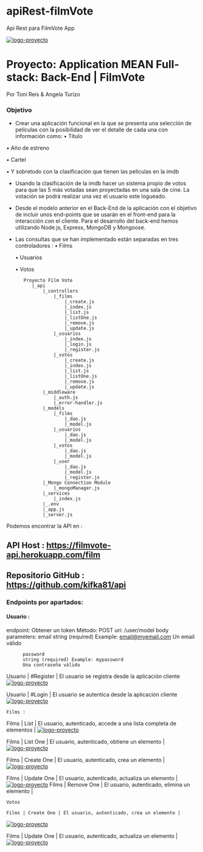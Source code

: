# apiRest-filmVote
Api Rest para FilmVote App

[![logo-proyecto](https://i.imgur.com/bbISOvdm.png)](https://i.imgur.com/bbISOvdm.png)

# Proyecto: Application MEAN Full-stack: Back-End | FilmVote
Por Toni Reis & Angela Turizo

### Objetivo

- Crear una aplicación funcional en la que se presenta una selección de películas con la posibilidad de ver el detalle de cada una con información como:
• Título

• Año de estreno

• Cartel

• Y sobretodo con la clasificación que tienen las películas en la imdb

- Usando la clasificación de la imdb hacer un sistema propio de votos para que las 5 más votadas sean proyectadas en una sala de cine. La votación se podrá realizar una vez el usuario este logueado.

- Desde el modelo anterior en el Back-End de la aplicación con el objetivo de incluir unos end-points que se usarán en el front-end para la interacción con el cliente.
Para el desarrollo del back-end hemos utilizando Node.js, Express, MongoDB y Mongoose. 
- Las consultas que se han implementado están separadas en tres controladores :
    • Films 
    
    • Usuarios 
    
    • Votos

         Proyecto Film Vote
            |_api
                |_controllers
                    |_films
                        |_create.js
                        |_index.js
                        |_list.js
                        |_listOne.js
                        |_remove.js
                        |_update.js
                    |_usuarios
                        |_index.js
                        |_login.js
                        |_register.js
                    |_votos
                        |_create.js
                        |_index.js
                        |_list.js
                        |_listOne.js
                        |_remove.js
                        |_update.js
                |_middleware
                    |_auth.js
                    |_error-handler.js
                |_models
                    |_films
                        |_dao.js
                        |_model.js
                    |_usuarios
                        |_dao.js
                        |_model.js
                    |_votos
                        |_dao.js
                        |_model.js
                    |_user
                        |_dao.js
                        |_model.js
                        |_register.js
                |_Mongo Connection Module
                    |_mongoManager.js
                |_services
                    |_index.js
                |_.env
                |_app.js
                |_server.js


Podemos encontrar la API en :

## API Host : https://filmvote-api.herokuapp.com/film

## Repositorio GitHub : https://github.com/kifka81/api


### Endpoints por apartados:

#### Usuario :

  endpoint: Obtener un token
        Método: POST
        uri: /user/model
                body parameters:
                    email
                        string (required) Example: email@myemail.com
                        Un email válido

          password
          string (required) Example: mypassword
          Una contraseña válida
                        
                        
Usuario | #Register | El usuario se registra desde la aplicación cliente
[![logo-proyecto](https://i.imgur.com/RvYkG5B.jpg)](https://i.imgur.com/RvYkG5B.jpg)

Usuario | #Login | El usuario se autentica desde la aplicación cliente
[![logo-proyecto](https://i.imgur.com/5XpSuXG.jpg)](https://i.imgur.com/5XpSuXG.jpg)

    Films :

Films | List | El usuario, autenticado, accede a una lista completa de elementos |
[![logo-proyecto](https://i.imgur.com/HaO5wzt.jpg)](https://i.imgur.com/HaO5wzt.jpg)

Films | List One | El usuario, autenticado, obtiene un elemento |
[![logo-proyecto](https://i.imgur.com/avrpsF7.jpg)](https://i.imgur.com/avrpsF7.jpg)

Films | Create One | El usuario, autenticado, crea un elemento |
[![logo-proyecto](https://i.imgur.com/avrpsF7.jpg)](https://i.imgur.com/avrpsF7.jpg)

Films | Update One | El usuario, autenticado, actualiza un elemento |
[![logo-proyecto](https://i.imgur.com/avrpsF7.jpg)](https://i.imgur.com/avrpsF7.jpg)
Films | Remove One | El usuario, autenticado, elimina un elemento |

    Votos

    Films | Create One | El usuario, autenticado, crea un elemento |
[![logo-proyecto](https://i.imgur.com/avrpsF7.jpg)](https://i.imgur.com/avrpsF7.jpg)

Films | Update One | El usuario, autenticado, actualiza un elemento |
[![logo-proyecto](https://i.imgur.com/avrpsF7.jpg)](https://i.imgur.com/avrpsF7.jpg)


                
                
                
